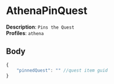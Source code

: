# AthenaPinQuest

**Description**: `Pins the Quest` \
**Profiles**: `athena`

## Body
```js
{
    "pinnedQuest": "" //quest item guid
}
```
